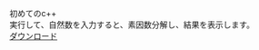 初めてのc++<br>
実行して、自然数を入力すると、素因数分解し、結果を表示します。<br>
<a href="https://github.com/yoropiko3292/prime/blob/main/main.exe">ダウンロード</a>
